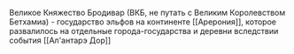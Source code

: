 Великое Княжество Бродивар (ВКБ, не путать с Великим Королевством Бетхамиа) - государство эльфов на континенте [[Арерония]], которое развалилось на отдельные города-государства и деревни вследствии события [[Ал'антарэ Дор]]
